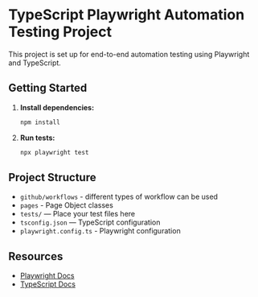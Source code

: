 # TypeScript Playwright Automation Testing Project

This project is set up for end-to-end automation testing using Playwright and TypeScript.

## Getting Started

1. **Install dependencies:**
   ```sh
   npm install
   ```
2. **Run tests:**
   ```sh
   npx playwright test
   ```

## Project Structure
- `github/workflows` - different types of workflow can be used
- `pages` - Page Object classes
- `tests/` — Place your test files here
- `tsconfig.json` — TypeScript configuration
- `playwright.config.ts` - Playwright configuration

## Resources
- [Playwright Docs](https://playwright.dev/docs/intro)
- [TypeScript Docs](https://www.typescriptlang.org/docs/)
